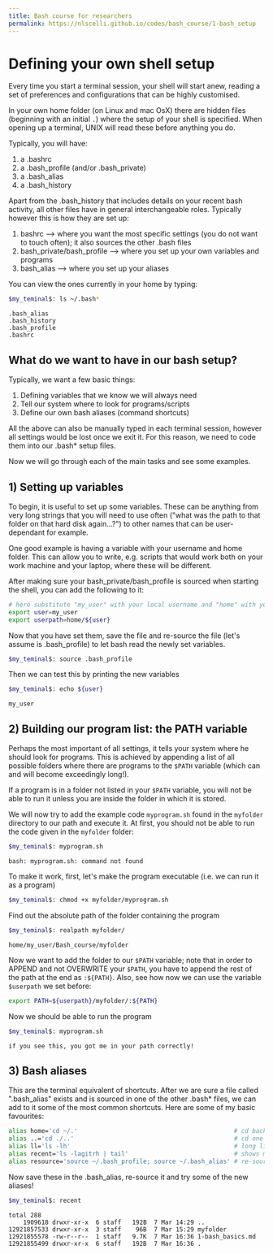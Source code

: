 ```yaml
---
title: Bash course for researchers
permalink: https://nlscelli.github.io/codes/bash_course/1-bash_setup
---
```


# Defining your own shell setup
Every time you start a terminal session, your shell will start anew, reading a set of preferences and configurations that can be highly customised.

In your own home folder (on Linux and mac OsX) there are hidden files (beginning with an initial `.`) where the setup of your shell is specified. When opening up a terminal, UNIX will read these before anything you do.

Typically, you will have:
1. a .bashrc
2. a .bash_profile (and/or .bash_private)
3. a .bash_alias
4. a .bash_history

Apart from the .bash_history that includes details on your recent bash activity, all other files have in general interchangeable roles. Typically however this is how they are set up:
1. bashrc --> where you want the most specific settings (you do not want to touch often); it also sources the other .bash files
2. bash_private/bash_profile --> where you set up your own variables and programs
3. bash_alias --> where you set up your aliases

You can view the ones currently in your home by typing:
```bash
$my_teminal$: ls ~/.bash*
```

    .bash_alias
    .bash_history
    .bash_profile
    .bashrc


## What do we want to have in our bash setup?
Typically, we want a few basic things:
1. Defining variables that we know we will always need
2. Tell our system where to look for programs/scripts
3. Define our own bash aliases (command shortcuts)

All the above can also be manually typed in each terminal session, however all settings would be lost once we exit it. For this reason, we need to code them into our .bash* setup files.

Now we will go through each of the main tasks and see some examples.

## 1) Setting up variables
To begin, it is useful to set up some variables. These can be anything from very long strings that you will need to use often ("what was the path to that folder on that hard disk again...?") to other names that can be user-dependant for example.

One good example is having a variable with your username and home folder. This can allow you to write, e.g. scripts that would work both on your work machine and your laptop, where these will be different.

After making sure your bash_private/bash_profile is sourced when starting the shell, you can add the following to it:


```bash
# here substitute "my_user" with your local username and "home" with your actual home
export user=my_user
export userpath=home/${user}
```

Now that you have set them, save the file and re-source the file (let's assume is .bash_profile) to let bash read the newly set variables.
```bash
$my_teminal$: source .bash_profile
```
Then we can test this by printing the new variables


```bash
$my_teminal$: echo ${user}
```

    my_user


## 2) Building our program list: the PATH variable
Perhaps the most important of all settings, it tells your system where he should look for programs. This is achieved by appending a list of all possible folders where there are programs to the `$PATH` variable (which can and will become exceedingly long!).

If a program is in a folder not listed in your `$PATH` variable, you will not be able to run it unless you are inside the folder in which it is stored.

We will now try to add the example code `myprogram.sh` found in the `myfolder` directory to our path and execute it. At first, you should not be able to run the code given in the `myfolder` folder:


```bash
$my_teminal$: myprogram.sh
```

    bash: myprogram.sh: command not found




To make it work, first, let's make the program executable (i.e. we can run it as a program)


```bash
$my_teminal$: chmod +x myfolder/myprogram.sh
```

Find out the absolute path of the folder containing the program


```bash
$my_teminal$: realpath myfolder/
```

    home/my_user/Bash_course/myfolder


Now we want to add the folder to our `$PATH` variable; note that in order to APPEND and not OVERWRITE your `$PATH`, you have to append the rest of the path at the end as `:${PATH}`. Also, see how now we can use the variable `$userpath` we set before:


```bash
export PATH=${userpath}/myfolder/:${PATH}
```

Now we should be able to run the program


```bash
$my_teminal$: myprogram.sh
```

    if you see this, you got me in your path correctly!


## 3) Bash aliases
This are the terminal equivalent of shortcuts. After we are sure a file called ".bash_alias" exists and is sourced in one of the other .bash* files, we can add to it some of the most common shortcuts. Here are some of my basic favourites:


```bash
alias home='cd ~/.'                                           # cd back to home
alias ..='cd ./..'                                            # cd one folder back
alias ll='ls -lh'                                             # long list (shows permissions and file sizes)
alias recent='ls -lagitrh | tail'                             # shows most recently edited files
alias resource='source ~/.bash_profile; source ~/.bash_alias' # re-sources the bash session
```

Now save these in the .bash_alias, re-source it and try some of the new aliases!


```bash
$my_teminal$: recent
```

    total 288
        1909618 drwxr-xr-x  6 staff   192B  7 Mar 14:29 ..
    12921857533 drwxr-xr-x  3 staff    96B  7 Mar 15:29 myfolder
    12921855578 -rw-r--r--  1 staff   9.7K  7 Mar 16:36 1-bash_basics.md
    12921855499 drwxr-xr-x  6 staff   192B  7 Mar 16:36 .
